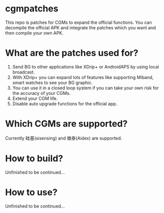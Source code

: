 # cgmpatches
This repo is patches for CGMs to expand the official functions.
You can decompile the official APK and integrate the patches which you want and then compile your own APK.


# What are the patches used for?
1. Send BG to other applications like XDrip+ or AndroidAPS by using local broadcast.
2. With XDrip+ you can expand lots of features like supporting Miband, smart watches to see your BG graphic.
3. You can use it in a closed loop system if you can take your own risk for the accuracy of your CGMs. 
4. Extend your CGM life.
5. Disable auto upgrade functions for the official app.

# Which CGMs are supported?
Currently 硅基(sisensing) and 微泰(Aidex) are supported.

# How to build?
Unfinished to be continued...

# How to use?
Unfinished to be continued...

